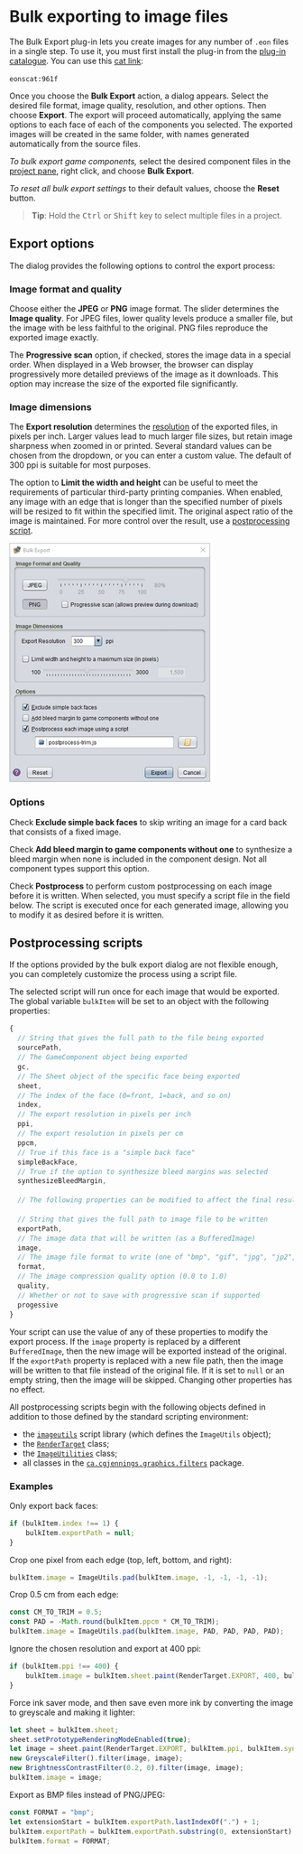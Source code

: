 # Bulk exporting to image files

The Bulk Export plug-in lets you create images for any number of `.eon` files in a single step. To use it, you must first install the plug-in from the [plug-in catalogue](um-plugins-catalogue.md). You can use this [cat link](um-plugins-eonscat):

 `eonscat:961f`

Once you choose the **Bulk Export** action, a dialog appears. Select the desired file format, image quality, resolution, and other options. Then choose **Export**. The export will proceed automatically, applying the same options to each face of each of the components you selected. The exported images will be created in the same folder, with names generated automatically from the source files.

*To bulk export game components,* select the desired component files in the [project pane](um-proj-intro.md#the-project-pane), right click, and choose **Bulk Export**.

*To reset all bulk export settings* to their default values, choose the **Reset** button.

> **Tip**:  Hold the <kbd>Ctrl</kbd> or <kbd>Shift</kbd> key to select multiple files in a project.

## Export options

The dialog provides the following options to control the export process:

### Image format and quality

Choose either the **JPEG** or **PNG** image format. The slider determines the **Image quality**. For JPEG files, lower quality levels produce a smaller file, but the image with be less faithful to the original. PNG files reproduce the exported image exactly.

The **Progressive scan** option, if checked, stores the image data in a special order. When displayed in a Web browser, the browser can display progressively more detailed previews of the image as it downloads. This option may increase the size of the exported file significantly.

### Image dimensions

The **Export resolution** determines the [resolution](um-gc-export.md#resolution) of the exported files, in pixels per inch. Larger values lead to much larger file sizes, but retain image sharpness when zoomed in or printed. Several standard values can be chosen from the dropdown, or you can enter a custom value. The default of 300&nbsp;ppi is suitable for most purposes.

The option to **Limit the width and height** can be useful to meet the requirements of particular third-party printing companies. When enabled, any image with an edge that is longer than the specified number of pixels will be resized to fit within the specified limit. The original aspect ratio of the image is maintained. For more control over the result, use a [postprocessing script](#postprocessing-scripts).

![The bulk export dialog](images/bulk-export.png)

### Options

Check **Exclude simple back faces** to skip writing an image for a card back that consists of a fixed image.

Check **Add bleed margin to game components without one** to synthesize a bleed margin when none is included in the component design. Not all component types support this option.

Check **Postprocess** to perform custom postprocessing on each image before it is written. When selected, you must specify a script file in the field below. The script is executed once for each generated image, allowing you to modify it as desired before it is written.

## Postprocessing scripts

If the options provided by the bulk export dialog are not flexible enough, you can completely customize the process using a script file.

The selected script will run once for each image that would be exported. The global variable `bulkItem` will be set to an object with the following properties:

```js
{
  // String that gives the full path to the file being exported
  sourcePath,
  // The GameComponent object being exported
  gc,
  // The Sheet object of the specific face being exported
  sheet,
  // The index of the face (0=front, 1=back, and so on)
  index,
  // The export resolution in pixels per inch
  ppi,
  // The export resolution in pixels per cm
  ppcm,
  // True if this face is a "simple back face"
  simpleBackFace,
  // True if the option to synthesize bleed margins was selected
  synthesizeBleedMargin,

  // The following properties can be modified to affect the final result:

  // String that gives the full path to image file to be written
  exportPath,
  // The image data that will be written (as a BufferedImage)
  image,
  // The image file format to write (one of "bmp", "gif", "jpg", "jp2", "png")
  format,
  // The image compression quality option (0.0 to 1.0)
  quality,
  // Whether or not to save with progressive scan if supported
  progessive
}
```

Your script can use the value of any of these properties to modify the export process. If the `image` property is replaced by a different `BufferedImage`, then the new image will be exported instead of the original. If the `exportPath` property is replaced with a new file path, then the image will be written to that file instead of the original file. If it is set to `null` or an empty string, then the image will be skipped. Changing other properties has no effect.

All postprocessing scripts begin with the following objects defined in addition to those defined by the standard scripting environment:

* the [`imageutils`](assets/jsdoc/modules/imageutils.html) script library (which defines the `ImageUtils` object);
* the [`RenderTarget`](assets/javadoc/ca/cgjennings/apps/arkham/sheet/RenderTarget.html) class;
* the [`ImageUtilities`](assets/javadoc/ca/cgjennings/graphics/ImageUtilities.html) class;
* all classes in the [`ca.cgjennings.graphics.filters`](assets/javadoc/ca/cgjennings/graphics/filters/package-summary.html) package.

### Examples

Only export back faces:

```js
if (bulkItem.index !== 1) {
    bulkItem.exportPath = null;
}
```

Crop one pixel from each edge (top, left, bottom, and right):

```js
bulkItem.image = ImageUtils.pad(bulkItem.image, -1, -1, -1, -1);
```

Crop 0.5&nbsp;cm from each edge:

```js
const CM_TO_TRIM = 0.5;
const PAD = -Math.round(bulkItem.ppcm * CM_TO_TRIM);
bulkItem.image = ImageUtils.pad(bulkItem.image, PAD, PAD, PAD, PAD);
```

Ignore the chosen resolution and export at 400 ppi:

```js
if (bulkItem.ppi !== 400) {
    bulkItem.image = bulkItem.sheet.paint(RenderTarget.EXPORT, 400, bulkItem.synthesizeBleedMargin);
}
```

Force ink saver mode, and then save even more ink by converting the image to greyscale and making it lighter:

```js
let sheet = bulkItem.sheet;
sheet.setPrototypeRenderingModeEnabled(true);
let image = sheet.paint(RenderTarget.EXPORT, bulkItem.ppi, bulkItem.synthesizeBleedMargin);
new GreyscaleFilter().filter(image, image);
new BrightnessContrastFilter(0.2, 0).filter(image, image);
bulkItem.image = image;
```

Export as BMP files instead of PNG/JPEG:

```js
const FORMAT = "bmp";
let extensionStart = bulkItem.exportPath.lastIndexOf(".") + 1;
bulkItem.exportPath = bulkItem.exportPath.substring(0, extensionStart) + FORMAT;
bulkItem.format = FORMAT;
```

